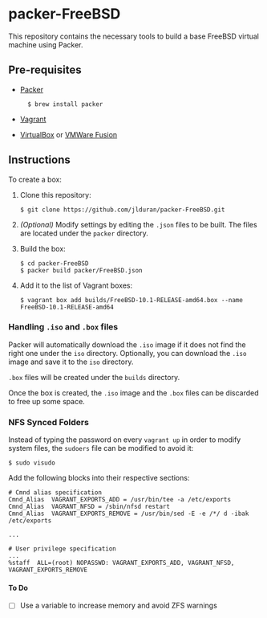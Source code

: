 # packer-FreeBSD

This repository contains the necessary tools to build a base FreeBSD virtual machine using Packer.

## Pre-requisites

- [Packer]

        $ brew install packer

- [Vagrant]

- [VirtualBox] or [VMWare Fusion]

## Instructions

To create a box:

1.  Clone this repository:

        $ git clone https://github.com/jlduran/packer-FreeBSD.git

2.  _(Optional)_ Modify settings by editing the `.json` files to be built.  The files are located under the `packer` directory.

3.  Build the box:

        $ cd packer-FreeBSD
        $ packer build packer/FreeBSD.json

4.  Add it to the list of Vagrant boxes:

        $ vagrant box add builds/FreeBSD-10.1-RELEASE-amd64.box --name FreeBSD-10.1-RELEASE-amd64

### Handling `.iso` and `.box` files

Packer will automatically download the `.iso` image if it does not find the right one under the `iso` directory.  Optionally, you can download the `.iso` image and save it to the `iso` directory.

`.box` files will be created under the `builds` directory.

Once the box is created, the `.iso` image and the `.box` files can be discarded to free up some space.

### NFS Synced Folders

Instead of typing the password on every `vagrant up` in order to modify system files, the `sudoers` file can be modified to avoid it:

    $ sudo visudo

Add the following blocks into their respective sections:

    # Cmnd alias specification
    Cmnd_Alias	VAGRANT_EXPORTS_ADD = /usr/bin/tee -a /etc/exports
    Cmnd_Alias	VAGRANT_NFSD = /sbin/nfsd restart
    Cmnd_Alias	VAGRANT_EXPORTS_REMOVE = /usr/bin/sed -E -e /*/ d -ibak /etc/exports

    ...

    # User privilege specification
    ...
    %staff	ALL=(root) NOPASSWD: VAGRANT_EXPORTS_ADD, VAGRANT_NFSD, VAGRANT_EXPORTS_REMOVE

#### To Do

- [ ] Use a variable to increase memory and avoid ZFS warnings

[Packer]: https://www.packer.io
[Vagrant]: https://www.vagrantup.com
[VirtualBox]: https://www.virtualbox.org
[VMWare Fusion]: http://www.vmware.com/products/fusion/
